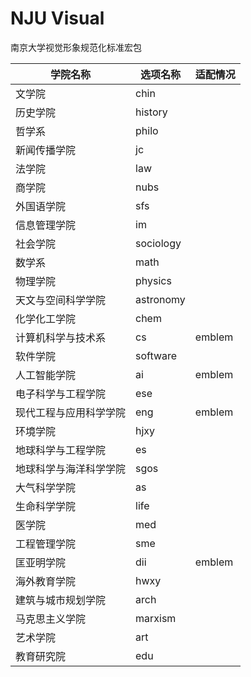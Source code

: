# NJU Visual

南京大学视觉形象规范化标准宏包


| 学院名称     |  选项名称  |  适配情况  |
| ------------ | -------- | -------- |
| 文学院 | chin |  |
| 历史学院 | history |  |
| 哲学系 | philo |  |
| 新闻传播学院 | jc |  |
| 法学院 | law |  |
| 商学院 | nubs |  |
| 外国语学院 | sfs |  |
| 信息管理学院 | im |  |
| 社会学院 | sociology |  |
| 数学系 | math |  |
| 物理学院 | physics |  |
| 天文与空间科学学院 | astronomy |  |
| 化学化工学院 | chem |  |
| 计算机科学与技术系 | cs | emblem |
| 软件学院 | software |  |
| 人工智能学院 | ai | emblem |
| 电子科学与工程学院 | ese |  |
| 现代工程与应用科学学院 | eng | emblem |
| 环境学院 | hjxy |  |
| 地球科学与工程学院 | es | |
| 地球科学与海洋科学学院 | sgos |  |
| 大气科学学院 | as |  |
| 生命科学学院 | life |  |
| 医学院 | med |  |
| 工程管理学院 | sme |  |
| 匡亚明学院 | dii | emblem |
| 海外教育学院 | hwxy |  |
| 建筑与城市规划学院 | arch |  |
| 马克思主义学院 | marxism |  |
| 艺术学院 | art |  |
| 教育研究院 | edu |  |